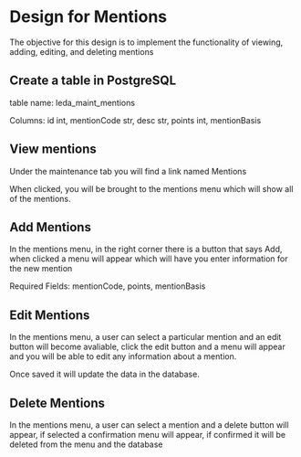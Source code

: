# Design for Mentions
The objective for this design is to implement the functionality of viewing, adding, editing, and deleting mentions

## Create a table in PostgreSQL
table name: leda_maint_mentions

Columns: id int, mentionCode str, desc str, points int, mentionBasis

## View mentions
Under the maintenance tab you will find a link named Mentions

When clicked, you will be brought to the mentions menu which will show all of the mentions.

## Add Mentions
In the mentions menu, in the right corner there is a button that says Add, when clicked a menu will appear which will have you enter information for the new mention

Required Fields: mentionCode, points, mentionBasis

## Edit Mentions
In the mentions menu, a user can select a particular mention and an edit button will become avaliable, click the edit button and a menu will appear and you will be able to edit any information about a mention.

Once saved it will update the data in the database.

## Delete Mentions
In the mentions menu, a user can select a mention and a delete button will appear, if selected a confirmation menu will appear, if confirmed it will be deleted from the menu and the database